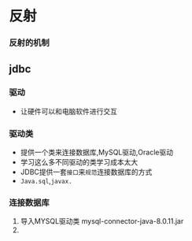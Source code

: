 # 反射
### 反射的机制


## jdbc
### 驱动
- 让硬件可以和电脑软件进行交互
### 驱动类
- 提供一个类来连接数据库,MySQL驱动,Oracle驱动
- 学习这么多不同驱动的类学习成本太大
- JDBC提供一套`接口`来`规范`连接数据库的方式
- `Java.sql`,`javax.`
### 连接数据库
1. 导入MYSQL驱动类 mysql-connector-java-8.0.11.jar
2. 